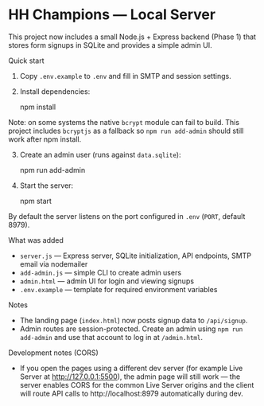 # HH Champions — Local Server

This project now includes a small Node.js + Express backend (Phase 1) that stores form signups in SQLite and provides a simple admin UI.

Quick start

1. Copy `.env.example` to `.env` and fill in SMTP and session settings.
2. Install dependencies:

   npm install

Note: on some systems the native `bcrypt` module can fail to build. This project includes `bcryptjs` as a fallback so `npm run add-admin` should still work after npm install.

3. Create an admin user (runs against `data.sqlite`):

   npm run add-admin

4. Start the server:

   npm start

By default the server listens on the port configured in `.env` (`PORT`, default 8979).

What was added
- `server.js` — Express server, SQLite initialization, API endpoints, SMTP email via nodemailer
- `add-admin.js` — simple CLI to create admin users
- `admin.html` — admin UI for login and viewing signups
- `.env.example` — template for required environment variables

Notes
- The landing page (`index.html`) now posts signup data to `/api/signup`.
- Admin routes are session-protected. Create an admin using `npm run add-admin` and use that account to log in at `/admin.html`.
 
Development notes (CORS)
- If you open the pages using a different dev server (for example Live Server at http://127.0.0.1:5500), the admin page will still work — the server enables CORS for the common Live Server origins and the client will route API calls to http://localhost:8979 automatically during dev.

